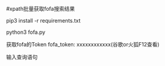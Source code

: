 #xpath批量获取fofa搜索结果

pip3 install -r requirements.txt

python3 fofa.py

获取fofa的Token fofa_token: xxxxxxxxxxxx(谷歌or火狐F12查看)

输入查询语句

